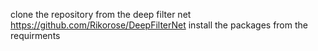 clone the repository from the deep filter net
https://github.com/Rikorose/DeepFilterNet
install the packages from the requirments 
